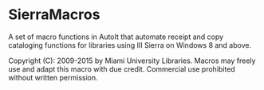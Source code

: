 # SierraMacros
A set of macro functions in AutoIt that automate receipt and copy cataloging functions for libraries using III Sierra on Windows 8 and above.

 Copyright (C): 2009-2015 by Miami University Libraries.  Macros may freely use and adapt this macro 
 with due credit.  Commercial use prohibited without written permission.
